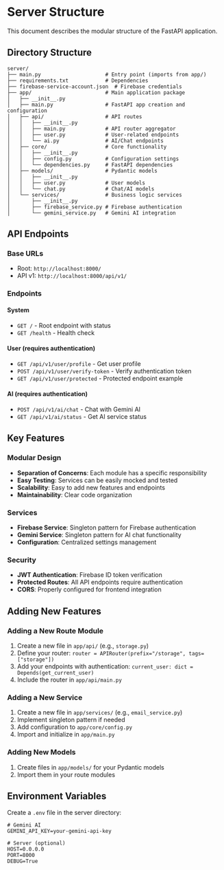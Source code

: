 # Server Structure

This document describes the modular structure of the FastAPI application.

## Directory Structure

```
server/
├── main.py                     # Entry point (imports from app/)
├── requirements.txt            # Dependencies
├── firebase-service-account.json  # Firebase credentials
├── app/                        # Main application package
│   ├── __init__.py
│   ├── main.py                 # FastAPI app creation and configuration
│   ├── api/                    # API routes
│   │   ├── __init__.py
│   │   ├── main.py             # API router aggregator
│   │   ├── user.py             # User-related endpoints
│   │   └── ai.py               # AI/Chat endpoints
│   ├── core/                   # Core functionality
│   │   ├── __init__.py
│   │   ├── config.py           # Configuration settings
│   │   └── dependencies.py     # FastAPI dependencies
│   ├── models/                 # Pydantic models
│   │   ├── __init__.py
│   │   ├── user.py             # User models
│   │   └── chat.py             # Chat/AI models
│   └── services/               # Business logic services
│       ├── __init__.py
│       ├── firebase_service.py # Firebase authentication
│       └── gemini_service.py   # Gemini AI integration
```

## API Endpoints

### Base URLs
- Root: `http://localhost:8000/`
- API v1: `http://localhost:8000/api/v1/`

### Endpoints

#### System
- `GET /` - Root endpoint with status
- `GET /health` - Health check

#### User (requires authentication)
- `GET /api/v1/user/profile` - Get user profile
- `POST /api/v1/user/verify-token` - Verify authentication token
- `GET /api/v1/user/protected` - Protected endpoint example

#### AI (requires authentication)
- `POST /api/v1/ai/chat` - Chat with Gemini AI
- `GET /api/v1/ai/status` - Get AI service status

## Key Features

### Modular Design
- **Separation of Concerns**: Each module has a specific responsibility
- **Easy Testing**: Services can be easily mocked and tested
- **Scalability**: Easy to add new features and endpoints
- **Maintainability**: Clear code organization

### Services
- **Firebase Service**: Singleton pattern for Firebase authentication
- **Gemini Service**: Singleton pattern for AI chat functionality
- **Configuration**: Centralized settings management

### Security
- **JWT Authentication**: Firebase ID token verification
- **Protected Routes**: All API endpoints require authentication
- **CORS**: Properly configured for frontend integration

## Adding New Features

### Adding a New Route Module
1. Create a new file in `app/api/` (e.g., `storage.py`)
2. Define your router: `router = APIRouter(prefix="/storage", tags=["storage"])`
3. Add your endpoints with authentication: `current_user: dict = Depends(get_current_user)`
4. Include the router in `app/api/main.py`

### Adding a New Service
1. Create a new file in `app/services/` (e.g., `email_service.py`)
2. Implement singleton pattern if needed
3. Add configuration to `app/core/config.py`
4. Import and initialize in `app/main.py`

### Adding New Models
1. Create files in `app/models/` for your Pydantic models
2. Import them in your route modules

## Environment Variables

Create a `.env` file in the server directory:

```env
# Gemini AI
GEMINI_API_KEY=your-gemini-api-key

# Server (optional)
HOST=0.0.0.0
PORT=8000
DEBUG=True
```
